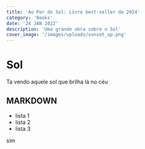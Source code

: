 ```yaml
---
title: 'Ao Por do Sol: Livro best-seller de 2024'
category: 'Books'
date: '24 JAN 2022'
description: 'Uma grande obra sobre o Sol'
cover_image: '/images/uploads/sunset_up.png'
---
```


# Sol

Ta vendo aquele sol que brilha lá no céu

## MARKDOWN

- lista 1
- lista 2
- lista 3

sim